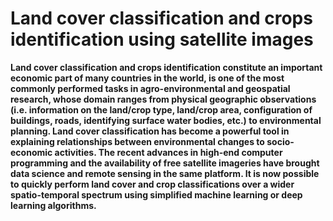 # Land cover classification and crops identification using satellite images  
<b>Land cover classification and crops identification constitute an important economic part of many countries in the world, is one of the most commonly performed tasks in agro-environmental and geospatial research, whose domain ranges from physical geographic observations (i.e. information on the land/crop type, land/crop area, configuration of buildings, roads, identifying surface water bodies, etc.) to environmental planning. Land cover classification has become a powerful tool in explaining relationships between environmental changes to socio-economic activities. The recent advances in high-end computer programming and the availability of free satellite imageries have brought data science and remote sensing in the same platform. It is now possible to quickly perform land cover and crop classifications over a wider spatio-temporal spectrum using simplified machine learning or deep learning algorithms.</b>
